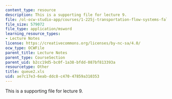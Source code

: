 ```yaml
---
content_type: resource
description: This is a supporting file for lecture 9.
file: /ol-ocw-studio-app/courses/1-225j-transportation-flow-systems-fall-2002/ae7c17e36eabddc8c47047859a310353_queue2.xls
file_size: 579072
file_type: application/msword
learning_resource_types:
- Lecture Notes
license: https://creativecommons.org/licenses/by-nc-sa/4.0/
ocw_type: OCWFile
parent_title: Lecture Notes
parent_type: CourseSection
parent_uid: b2cc19d5-bc0f-1a38-bfdd-087bf813393a
resourcetype: Other
title: queue2.xls
uid: ae7c17e3-6eab-ddc8-c470-47859a310353
---
```

This is a supporting file for lecture 9.
